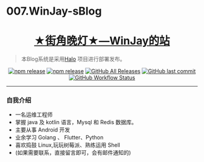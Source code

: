 # 007.WinJay-sBlog


<h1 align="center"><a href="https://winjay.cn" target="_blank">★街角晚灯★—WinJay的站</a></h1>


 > 本Blog系统是采用[Halo](https://github.com/halo-dev/halo) 项目进行部署发布。


<p align="center">
<a href="https://www.npmjs.com/package/halo-admin"><img alt="npm release" src="https://img.shields.io/npm/v/halo-admin?style=flat-square"/></a>
<a href="https://www.jsdelivr.com/package/npm/halo-admin"><img alt="npm release" src="https://data.jsdelivr.com/v1/package/npm/halo-admin/badge"/></a>
<a href="https://github.com/halo-dev/halo-admin/releases"><img alt="GitHub All Releases" src="https://img.shields.io/github/downloads/halo-dev/halo-admin/total.svg?style=flat-square"></a>
<a href="https://github.com/halo-dev/halo-admin/commits"><img alt="GitHub last commit" src="https://img.shields.io/github/last-commit/halo-dev/halo-admin.svg?style=flat-square"></a>
<a href="https://github.com/halo-dev/halo-admin/actions"><img alt="GitHub Workflow Status" src="https://img.shields.io/github/workflow/status/halo-dev/halo-admin/Halo%20Admin%20CI?style=flat-square"/></a>
</p>

---

### 自我介绍
- 一名运维工程师
- 掌握 java 及 kotlin 语言，Mysql 和 Redis 数据库。 
- 主要从事 Android 开发
- 业余学习 Golang 、 Flutter、Python
- 喜欢捣鼓 Linux,玩玩树莓派、熟练运用 Shell
- (如果需要联系，直接留言即可，会有邮件通知的)


